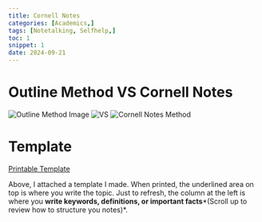 ```yaml
---
title: Cornell Notes
categories: [Academics,]
tags: [Notetalking, Selfhelp,]
toc: 1
snippet: 1
date: 2024-09-21
---
```

# Outline Method VS Cornell Notes
<img src="https://chloeburroughs.com/wp-content/uploads/2016/10/2016101918084500-page-0.jpg" alt="Outline Method Image">

<img src="https://images.fineartamerica.com/images/artworkimages/mediumlarge/2/versus-crbn-dsgn.jpg" alt="VS">


<img src="https://i0.wp.com/coachingleaders.co.uk/wp-content/uploads/2017/05/tumblr_n3w732WyGL1tsxuaro1_1280.png?fit=1280%2C1811&ssl=1" alt="Cornell Notes Method">



# Template
<a href="https://docs.google.com/document/d/1jyTJJCkSS7hvC4LTvY7DgXQcFW1JRobt4BjLwfo7mOc/edit?usp=sharing">Printable Template</a>

Above, I attached a template I made. When printed, the underlined area on top is where you write the topic. Just to refresh, the column at the left is where you **write keywords, definitions, or important facts***(Scroll up to review how to structure you notes)*. 
